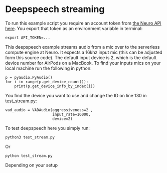 # Deepspeech streaming

To run this example script you require an account token from [the Neuro API here](https://getneuro.ai). You export that token as an environment variable in terminal:

```export API_TOKEN=...```


This deepspeech example streams audio from a mic over to the serverless compute engine at Neuro. It expects a 16khz input mic (this can be adjusted form this source code). The default input device is 2, which is the default device number for AirPods on a MacBook. To find your inputs mics on your local machine run the following in python:

```import pyaudio
p = pyaudio.PyAudio()
for i in range(p.get_device_count()):
    print(p.get_device_info_by_index(i))
```

You find the device you want to use and change the ID on line 130 in test_stream.py:

```
vad_audio = VADAudio(aggressiveness=2 ,
                     input_rate=16000,
                     device=2)
```

To test deepspeech here you simply run:

```python3 test_stream.py```

Or

```python test_stream.py```

Depending on your setup
